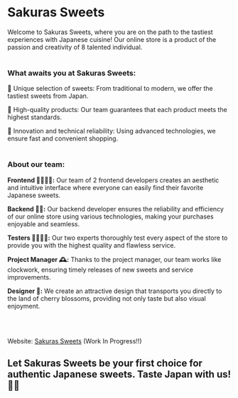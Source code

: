 # Sakuras Sweets
Welcome to Sakuras Sweets, where you are on the path to the tastiest experiences with Japanese cuisine! Our online store is a product of the passion and creativity of 8 talented individual.
<br>
<br>

### What awaits you at Sakuras Sweets:

🌸 Unique selection of sweets: From traditional to modern, we offer the tastiest sweets from Japan.

🍡 High-quality products: Our team guarantees that each product meets the highest standards.

🚀 Innovation and technical reliability: Using advanced technologies, we ensure fast and convenient shopping.
<br>
<br>

### About our team:

**Frontend 👨‍💻👩‍💻:** Our team of 2 frontend developers creates an aesthetic and intuitive interface where everyone can easily find their favorite Japanese sweets.

**Backend 🧑‍💻:** Our backend developer ensures the reliability and efficiency of our online store using various technologies, making your purchases enjoyable and seamless.

**Testers 🕵️‍♂️🕵️‍♀️:** Our two experts thoroughly test every aspect of the store to provide you with the highest quality and flawless service.

**Project Manager 🕰️:** Thanks to the project manager, our team works like clockwork, ensuring timely releases of new sweets and service improvements.

**Designer 🎨:** We create an attractive design that transports you directly to the land of cherry blossoms, providing not only taste but also visual enjoyment.

<br>
<br>

Website: [Sakuras Sweets](https://sakurassweets.asion.tk/) (Work In Progress!!)

<h2> Let Sakuras Sweets be your first choice for authentic Japanese sweets. Taste Japan with us! 🌸🍬</h2>
